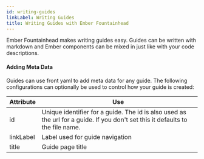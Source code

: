 ```yaml
---
id: writing-guides
linkLabel: Writing Guides
title: Writing Guides with Ember Fountainhead
---
```


Ember Fountainhead makes writing guides easy. Guides can be written with markdown
and Ember components can be mixed in just like with your code descriptions.

#### Adding Meta Data

Guides can use front yaml to add meta data for any guide. The following configurations
can optionally be used to control how your guide is created:

Attribute | Use
--- | ---
id | Unique identifier for a guide. The id is also used as the url for a guide. If you don't set this it defaults to the file name.
linkLabel | Label used for guide navigation
title | Guide page title
